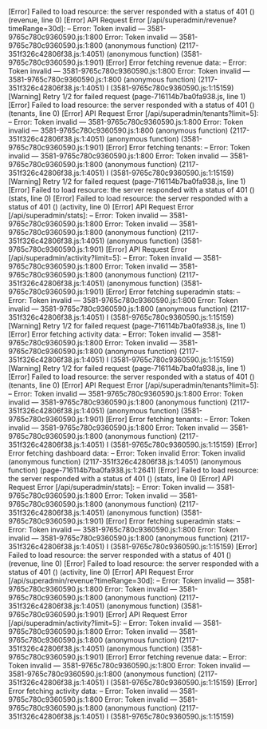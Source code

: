 [Error] Failed to load resource: the server responded with a status of 401 () (revenue, line 0)
[Error] API Request Error [/api/superadmin/revenue?timeRange=30d]: – Error: Token invalid — 3581-9765c780c9360590.js:1:800
Error: Token invalid — 3581-9765c780c9360590.js:1:800
	(anonymous function) (2117-351f326c42806f38.js:1:4051)
	(anonymous function) (3581-9765c780c9360590.js:1:901)
[Error] Error fetching revenue data: – Error: Token invalid — 3581-9765c780c9360590.js:1:800
Error: Token invalid — 3581-9765c780c9360590.js:1:800
	(anonymous function) (2117-351f326c42806f38.js:1:4051)
	I (3581-9765c780c9360590.js:1:15159)
[Warning] Retry 1/2 for failed request (page-716114b7ba0fa938.js, line 1)
[Error] Failed to load resource: the server responded with a status of 401 () (tenants, line 0)
[Error] API Request Error [/api/superadmin/tenants?limit=5]: – Error: Token invalid — 3581-9765c780c9360590.js:1:800
Error: Token invalid — 3581-9765c780c9360590.js:1:800
	(anonymous function) (2117-351f326c42806f38.js:1:4051)
	(anonymous function) (3581-9765c780c9360590.js:1:901)
[Error] Error fetching tenants: – Error: Token invalid — 3581-9765c780c9360590.js:1:800
Error: Token invalid — 3581-9765c780c9360590.js:1:800
	(anonymous function) (2117-351f326c42806f38.js:1:4051)
	I (3581-9765c780c9360590.js:1:15159)
[Warning] Retry 1/2 for failed request (page-716114b7ba0fa938.js, line 1)
[Error] Failed to load resource: the server responded with a status of 401 () (stats, line 0)
[Error] Failed to load resource: the server responded with a status of 401 () (activity, line 0)
[Error] API Request Error [/api/superadmin/stats]: – Error: Token invalid — 3581-9765c780c9360590.js:1:800
Error: Token invalid — 3581-9765c780c9360590.js:1:800
	(anonymous function) (2117-351f326c42806f38.js:1:4051)
	(anonymous function) (3581-9765c780c9360590.js:1:901)
[Error] API Request Error [/api/superadmin/activity?limit=5]: – Error: Token invalid — 3581-9765c780c9360590.js:1:800
Error: Token invalid — 3581-9765c780c9360590.js:1:800
	(anonymous function) (2117-351f326c42806f38.js:1:4051)
	(anonymous function) (3581-9765c780c9360590.js:1:901)
[Error] Error fetching superadmin stats: – Error: Token invalid — 3581-9765c780c9360590.js:1:800
Error: Token invalid — 3581-9765c780c9360590.js:1:800
	(anonymous function) (2117-351f326c42806f38.js:1:4051)
	I (3581-9765c780c9360590.js:1:15159)
[Warning] Retry 1/2 for failed request (page-716114b7ba0fa938.js, line 1)
[Error] Error fetching activity data: – Error: Token invalid — 3581-9765c780c9360590.js:1:800
Error: Token invalid — 3581-9765c780c9360590.js:1:800
	(anonymous function) (2117-351f326c42806f38.js:1:4051)
	I (3581-9765c780c9360590.js:1:15159)
[Warning] Retry 1/2 for failed request (page-716114b7ba0fa938.js, line 1)
[Error] Failed to load resource: the server responded with a status of 401 () (tenants, line 0)
[Error] API Request Error [/api/superadmin/tenants?limit=5]: – Error: Token invalid — 3581-9765c780c9360590.js:1:800
Error: Token invalid — 3581-9765c780c9360590.js:1:800
	(anonymous function) (2117-351f326c42806f38.js:1:4051)
	(anonymous function) (3581-9765c780c9360590.js:1:901)
[Error] Error fetching tenants: – Error: Token invalid — 3581-9765c780c9360590.js:1:800
Error: Token invalid — 3581-9765c780c9360590.js:1:800
	(anonymous function) (2117-351f326c42806f38.js:1:4051)
	I (3581-9765c780c9360590.js:1:15159)
[Error] Error fetching dashboard data: – Error: Token invalid
Error: Token invalid
	(anonymous function) (2117-351f326c42806f38.js:1:4051)
	(anonymous function) (page-716114b7ba0fa938.js:1:2641)
[Error] Failed to load resource: the server responded with a status of 401 () (stats, line 0)
[Error] API Request Error [/api/superadmin/stats]: – Error: Token invalid — 3581-9765c780c9360590.js:1:800
Error: Token invalid — 3581-9765c780c9360590.js:1:800
	(anonymous function) (2117-351f326c42806f38.js:1:4051)
	(anonymous function) (3581-9765c780c9360590.js:1:901)
[Error] Error fetching superadmin stats: – Error: Token invalid — 3581-9765c780c9360590.js:1:800
Error: Token invalid — 3581-9765c780c9360590.js:1:800
	(anonymous function) (2117-351f326c42806f38.js:1:4051)
	I (3581-9765c780c9360590.js:1:15159)
[Error] Failed to load resource: the server responded with a status of 401 () (revenue, line 0)
[Error] Failed to load resource: the server responded with a status of 401 () (activity, line 0)
[Error] API Request Error [/api/superadmin/revenue?timeRange=30d]: – Error: Token invalid — 3581-9765c780c9360590.js:1:800
Error: Token invalid — 3581-9765c780c9360590.js:1:800
	(anonymous function) (2117-351f326c42806f38.js:1:4051)
	(anonymous function) (3581-9765c780c9360590.js:1:901)
[Error] API Request Error [/api/superadmin/activity?limit=5]: – Error: Token invalid — 3581-9765c780c9360590.js:1:800
Error: Token invalid — 3581-9765c780c9360590.js:1:800
	(anonymous function) (2117-351f326c42806f38.js:1:4051)
	(anonymous function) (3581-9765c780c9360590.js:1:901)
[Error] Error fetching revenue data: – Error: Token invalid — 3581-9765c780c9360590.js:1:800
Error: Token invalid — 3581-9765c780c9360590.js:1:800
	(anonymous function) (2117-351f326c42806f38.js:1:4051)
	I (3581-9765c780c9360590.js:1:15159)
[Error] Error fetching activity data: – Error: Token invalid — 3581-9765c780c9360590.js:1:800
Error: Token invalid — 3581-9765c780c9360590.js:1:800
	(anonymous function) (2117-351f326c42806f38.js:1:4051)
	I (3581-9765c780c9360590.js:1:15159)